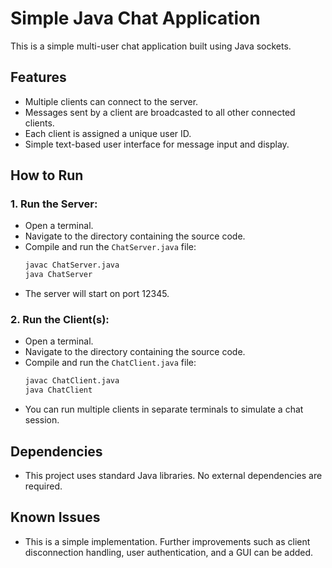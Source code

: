 # Simple Java Chat Application

This is a simple multi-user chat application built using Java sockets.

## Features
- Multiple clients can connect to the server.
- Messages sent by a client are broadcasted to all other connected clients.
- Each client is assigned a unique user ID.
- Simple text-based user interface for message input and display.

## How to Run

### 1. Run the Server:
   - Open a terminal.
   - Navigate to the directory containing the source code.
   - Compile and run the `ChatServer.java` file:
     ```bash
     javac ChatServer.java
     java ChatServer
     ```
   - The server will start on port 12345.

### 2. Run the Client(s):
   - Open a terminal.
   - Navigate to the directory containing the source code.
   - Compile and run the `ChatClient.java` file:
     ```bash
     javac ChatClient.java
     java ChatClient
     ```
   - You can run multiple clients in separate terminals to simulate a chat session.

## Dependencies
- This project uses standard Java libraries. No external dependencies are required.

## Known Issues
- This is a simple implementation. Further improvements such as client disconnection handling, user authentication, and a GUI can be added.
